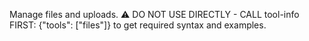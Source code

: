 Manage files and uploads. ⚠️ DO NOT USE DIRECTLY - CALL tool-info FIRST: {"tools": ["files"]} to get required syntax and examples.